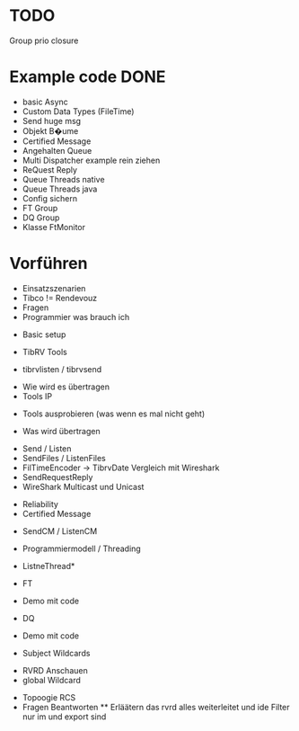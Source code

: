 # TODO
Group prio
closure

# Example code DONE
* basic Async
* Custom Data Types (FileTime)
* Send huge msg
* Objekt B�ume
* Certified Message
* Angehalten Queue
* Multi Dispatcher example rein ziehen
* ReQuest Reply
* Queue Threads native
* Queue Threads java
* Config sichern
* FT Group
* DQ Group
* Klasse FtMonitor

# Vorführen
- Einsatzszenarien
- Tibco != Rendevouz
- Fragen
- Programmier was brauch ich
* Basic setup
- TibRV Tools
* tibrvlisten / tibrvsend
- Wie wird es übertragen
- Tools IP
* Tools ausprobieren (was wenn es mal nicht geht)
- Was wird übertragen
* Send / Listen
* SendFiles / ListenFiles
* FilTimeEncoder -> TibrvDate Vergleich mit Wireshark
* SendRequestReply
* WireShark Multicast und Unicast
- Reliability
- Certified Message
* SendCM / ListenCM
- Programmiermodell / Threading
* ListneThread*
- FT
* Demo mit code
- DQ
* Demo mit code
- Subject Wildcards
* RVRD Anschauen
* global Wildcard
- Topoogie RCS
- Fragen Beantworten
** Erläätern das rvrd alles weiterleitet und ide Filter nur im und export sind

